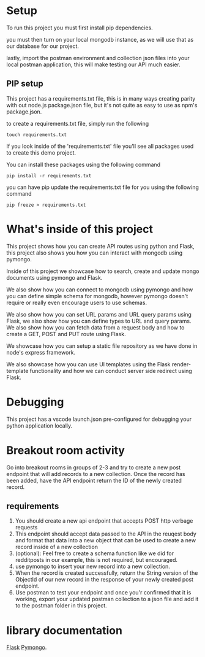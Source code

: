 # Setup

To run this project you must first install pip dependencies.

you must then turn on your local mongodb instance, as we will use that as our database for our project.

lastly, import the postman environment and collection json files into your local postman application, this will make testing our API much easier. 

## PIP setup

This project has a requirements.txt file, this is in many ways creating parity with out node.js package.json file, but it's not quite as easy to use as npm's package.json. 

to create a requirements.txt file, simply run the following

```
touch requirements.txt
```

If you look inside of the 'requirements.txt' file you'll see all packages used to create this demo project. 

You can install these packages using the following command

```
pip install -r requirements.txt
```

you can have pip update the requirements.txt file for you using the following command

```
pip freeze > requirements.txt
```

# What's inside of this project

This project shows how you can create API routes using python and Flask, this project also shows you how you can interact with mongodb using pymongo. 

Inside of this project we showcase how to search, create and update mongo documents using pymongo and Flask. 

We also show how you can connect to mongodb using pymongo and how you can define simple schema for mongodb, however pymongo doesn't require or really even encourage users to use schemas. 

We also show how you can set URL params and URL query params using Flask, we also show how you can define types to URL and query params. We also show how you can fetch data from a request body and how to create a GET, POST and PUT route using Flask. 

We showcase how you can setup a static file repository as we have done in node's express framework. 

We also showcase how you can use UI templates using the Flask render-template functionality and how we can conduct server side redirect using Flask. 

# Debugging

This project has a vscode launch.json pre-configured for debugging your python application locally.

# Breakout room activity

Go into breakout rooms in groups of 2-3 and try to create a new post endpoint that will add records to a new collection. Once the record has been added, have the API endpoint return the ID of the newly created record. 

## requirements

1. You should create a new api endpoint that accepts POST http verbage requests
2. This endpoint should accept data passed to the API in the reuqest body and format that data into a new object that can be used to create a new record inside of a new collection
3. (optional): Feel free to create a schema function like we did for redditposts in our example, this is not required, but encouraged.
4. use pymongo to insert your new record into a new collection.
5. When the record is created successfully, return the String version of the ObjectId of our new record in the response of your newly created post endpoint. 
6. Use postman to test your endpoint and once you'r confirmed that it is working, export your updated postman collection to a json file and add it to the postman folder in this project. 

# library documentation

[Flask](https://flask.palletsprojects.com/en/2.2.x/installation/#python-version)
[Pymongo](https://pymongo.readthedocs.io/en/stable/).